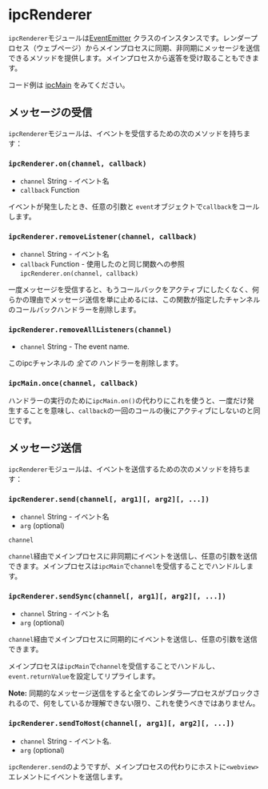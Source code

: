 # ipcRenderer

`ipcRenderer`モジュールは[EventEmitter](https://nodejs.org/api/events.html) クラスのインスタンスです。レンダープロセス（ウェブページ）からメインプロセスに同期、非同期にメッセージを送信できるメソッドを提供します。メインプロセスから返答を受け取ることもできます。


コード例は [ipcMain](ipc-main.md) をみてください。

## メッセージの受信

`ipcRenderer`モジュールは、イベントを受信するための次のメソッドを持ちます：

### `ipcRenderer.on(channel, callback)`

* `channel` String - イベント名
* `callback` Function

イベントが発生したとき、任意の引数と `event`オブジェクトで`callback`をコールします。

### `ipcRenderer.removeListener(channel, callback)`

* `channel` String - イベント名
* `callback` Function - 使用したのと同じ関数への参照
  `ipcRenderer.on(channel, callback)`

一度メッセージを受信すると、もうコールバックをアクティブにしたくなく、何らかの理由でメッセージ送信を単に止めるには、この関数が指定したチャンネルのコールバックハンドラーを削除します。

### `ipcRenderer.removeAllListeners(channel)`

* `channel` String - The event name.

このipcチャンネルの *全ての* ハンドラーを削除します。

### `ipcMain.once(channel, callback)`

ハンドラーの実行のために`ipcMain.on()`の代わりにこれを使うと、一度だけ発生することを意味し、`callback`の一回のコールの後にアクティブにしないのと同じです。

## メッセージ送信

`ipcRenderer`モジュールは、イベントを送信するための次のメソッドを持ちます：

### `ipcRenderer.send(channel[, arg1][, arg2][, ...])`

* `channel` String - イベント名
* `arg` (optional)

`channel`

`channel`経由でメインプロセスに非同期にイベントを送信し、任意の引数を送信できます。メインプロセスは`ipcMain`で`channel`を受信することでハンドルします。

### `ipcRenderer.sendSync(channel[, arg1][, arg2][, ...])`

* `channel` String - イベント名
* `arg` (optional)

`channel`経由でメインプロセスに同期的にイベントを送信し、任意の引数を送信できます。

メインプロセスは`ipcMain`で`channel`を受信することでハンドルし、 `event.returnValue`を設定してリプライします。

__Note:__ 同期的なメッセージ送信をすると全てのレンダラ―プロセスがブロックされるので、何をしているか理解できない限り、これを使うべきではありません。

### `ipcRenderer.sendToHost(channel[, arg1][, arg2][, ...])`

* `channel` String - イベント名.
* `arg` (optional)

`ipcRenderer.send`のようですが、メインプロセスの代わりにホストに`<webview>`エレメントにイベントを送信します。
